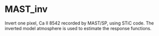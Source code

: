 # MAST_inv
Invert one pixel, Ca II 8542 recorded by MAST/SP, using STiC code.
The inverted model atmosphere is used to estimate the response functions.
